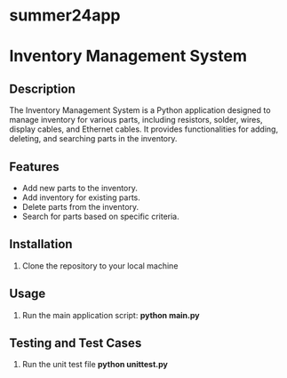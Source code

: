 # summer24app

# Inventory Management System

## Description
The Inventory Management System is a Python application designed to manage inventory for various parts, including resistors, solder, wires, display cables, and Ethernet cables. It provides functionalities for adding, deleting, and searching parts in the inventory.

## Features
- Add new parts to the inventory.
- Add inventory for existing parts.
- Delete parts from the inventory.
- Search for parts based on specific criteria.

## Installation
1. Clone the repository to your local machine

## Usage

1. Run the main application script:
**python main.py**

## Testing and Test Cases

1. Run the unit test file
**python unittest.py**

